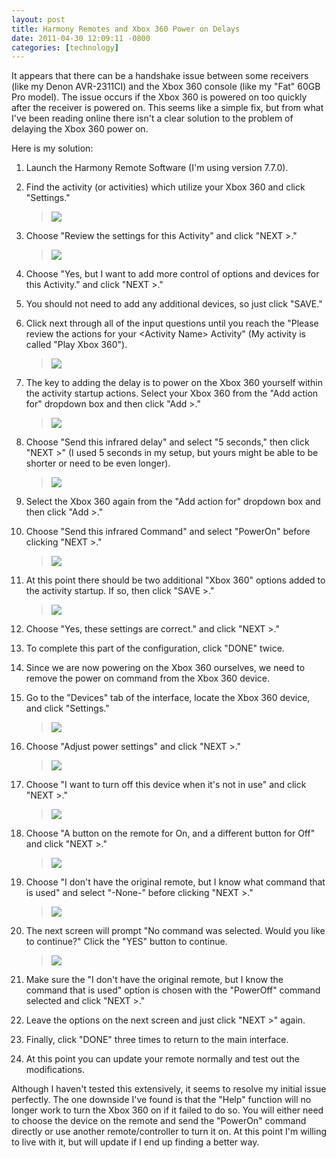 ```yaml
---
layout: post
title: Harmony Remotes and Xbox 360 Power on Delays
date: 2011-04-30 12:09:11 -0800
categories: [technology]
---
```

It appears that there can be a handshake issue between some receivers (like my Denon AVR-2311CI) and the Xbox 360 console (like my "Fat" 60GB Pro model).  The issue occurs if the Xbox 360 is powered on too quickly after the receiver is powered on.  This seems like a simple fix, but from what I've been reading online there isn't a clear solution to the problem of delaying the Xbox 360 power on.

Here is my solution:

1.  Launch the Harmony Remote Software (I'm using version 7.7.0).
2.  Find the activity (or activities) which utilize your Xbox 360 and click "Settings."

    > ![](http://kylefarnung.com/media/blogs/kylefarnung/harmony/harmony1.png)

3.  Choose "Review the settings for this Activity" and click "NEXT >."

    > ![](http://kylefarnung.com/media/blogs/kylefarnung/harmony/harmony2.PNG)

4.  Choose "Yes, but I want to add more control of options and devices for this Activity." and click "NEXT &gt;."
5.  You should not need to add any additional devices, so just click "SAVE."
6.  Click next through all of the input questions until you reach the "Please review the actions for your &lt;Activity Name&gt; Activity" (My activity is called "Play Xbox 360").

    > ![](http://kylefarnung.com/media/blogs/kylefarnung/harmony/harmony3.png)

7.  The key to adding the delay is to power on the Xbox 360 yourself within the activity startup actions.  Select your Xbox 360 from the "Add action for" dropdown box and then click "Add &gt;."

    > ![](http://kylefarnung.com/media/blogs/kylefarnung/harmony/harmony4.png)

8.  Choose "Send this infrared delay" and select "5 seconds," then click "NEXT &gt;" (I used 5 seconds in my setup, but yours might be able to be shorter or need to be even longer).

    > ![](http://kylefarnung.com/media/blogs/kylefarnung/harmony/harmony5.PNG)

9.  Select the Xbox 360 again from the "Add action for" dropdown box and then click "Add >."
10. Choose "Send this infrared Command" and select "PowerOn" before clicking "NEXT &gt;."

    > ![](http://kylefarnung.com/media/blogs/kylefarnung/harmony/harmony6.PNG)

11. At this point there should be two additional "Xbox 360" options added to the activity startup.  If so, then click "SAVE &gt;."

    > ![](http://kylefarnung.com/media/blogs/kylefarnung/harmony/harmony7.PNG)

12. Choose "Yes, these settings are correct." and click "NEXT &gt;."
13. To complete this part of the configuration, click "DONE" twice.
14. Since we are now powering on the Xbox 360 ourselves, we need to remove the power on command from the Xbox 360 device.
15. Go to the "Devices" tab of the interface, locate the Xbox 360 device, and click "Settings."

    > ![](http://kylefarnung.com/media/blogs/kylefarnung/harmony/harmony8.PNG)

16. Choose "Adjust power settings" and click "NEXT &gt;."

    > ![](http://kylefarnung.com/media/blogs/kylefarnung/harmony/harmony9.PNG)

17. Choose "I want to turn off this device when it's not in use" and click "NEXT &gt;."

    > ![](http://kylefarnung.com/media/blogs/kylefarnung/harmony/harmony10.PNG)

18. Choose "A button on the remote for On, and a different button for Off" and click "NEXT &gt;."

    > ![](http://kylefarnung.com/media/blogs/kylefarnung/harmony/harmony11.PNG)

19. Choose "I don't have the original remote, but I know what command that is used" and select "-None-" before clicking "NEXT &gt;."

    > ![](http://kylefarnung.com/media/blogs/kylefarnung/harmony/harmony12.PNG)

20. The next screen will prompt "No command was selected.  Would you like to continue?"  Click the "YES" button to continue.

    > ![](http://kylefarnung.com/media/blogs/kylefarnung/harmony/harmony13.PNG)

21. Make sure the "I don't have the original remote, but I know the command that is used" option is chosen with the "PowerOff" command selected and click "NEXT &gt;."
22. Leave the options on the next screen and just click "NEXT &gt;" again.
23. Finally, click "DONE" three times to return to the main interface.
24. At this point you can update your remote normally and test out the modifications.

Although I haven't tested this extensively, it seems to resolve my initial issue perfectly.  The one downside I've found is that the "Help" function will no longer work to turn the Xbox 360 on if it failed to do so.  You will either need to choose the device on the remote and send the "PowerOn" command directly or use another remote/controller to turn it on.  At this point I'm willing to live with it, but will update if I end up finding a better way.